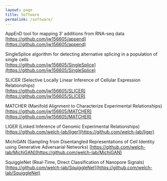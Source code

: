 ```yaml
---
layout: page
title: Software
permalink: /software/
---
```


AppEnD tool for mapping 3’ additions from RNA-seq data  
[https://github.com/jw156605/append](https://github.com/jw156605/append)

SingleSplice algorithm for detecting alternative splicing in a population of single cells  
[https://github.com/jw156605/SingleSplice](https://github.com/jw156605/SingleSplice)

SLICER (Selective Locally Linear Inference of Cellular Expression Relationships)  
[https://github.com/jw156605/SLICER](https://github.com/jw156605/SLICER)

MATCHER (Manifold Alignment to Characterize Experimental Relationships)  
[https://github.com/jw156605/MATCHER](https://github.com/jw156605/MATCHER)

LIGER (Linked Inference of Genomic Experimental Relationships)  
[https://github.com/welch-lab/liger](https://github.com/welch-lab/liger)

MichiGAN (Sampling from Disentangled Representations of Cell Identity using Generative Adversarial Networks)
[https://github.com/welch-lab/MichiGAN](https://github.com/welch-lab/MichiGAN)

SquiggleNet (Real-Time, Direct Classification of Nanopore Signals)
[https://github.com/welch-lab/SquiggleNet](https://github.com/welch-lab/SquiggleNet)
